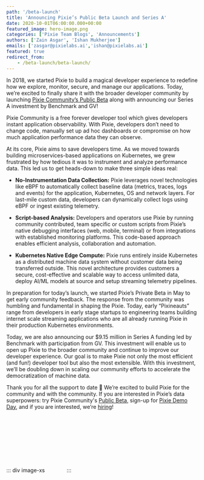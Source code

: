 ```yaml
---
path: '/beta-launch'
title: 'Announcing Pixie’s Public Beta Launch and Series A'
date: 2020-10-01T06:00:00.000+00:00
featured_image: hero-image.png
categories: ['Pixie Team Blogs', 'Announcements']
authors: ['Zain Asgar', 'Ishan Mukherjee']
emails: ['zasgar@pixielabs.ai','ishan@pixielabs.ai']
featured: true
redirect_from:
    - /beta-launch/beta-launch/
---
```


In 2018, we started Pixie to build a magical developer experience to redefine how we explore, monitor, secure, and manage our applications. Today, we’re excited to finally share it with the broader developer community by launching [Pixie Community’s Public Beta](https://pixielabs.ai/) along with announcing our Series A investment by Benchmark and GV!

Pixie Community is a free forever developer tool which gives developers instant application observability. With Pixie, developers don’t need to change code, manually set up ad hoc dashboards or compromise on how much application performance data they can observe.

At its core, Pixie aims to save developers time. As we moved towards building microservices-based applications on Kubernetes, we grew frustrated by how tedious it was to instrument and analyze performance data. This led us to get heads-down to make three simple ideas real:

- **No-Instrumentation Data Collection:** Pixie leverages novel technologies like eBPF to automatically collect baseline data (metrics, traces, logs and events) for the application, Kubernetes, OS and network layers. For last-mile custom data, developers can dynamically collect logs using eBPF or ingest existing telemetry.

- **Script-based Analysis:** Developers and operators use Pixie by running community contributed, team specific or custom scripts from Pixie’s native debugging interfaces (web, mobile, terminal) or from integrations with established monitoring platforms. This code-based approach enables efficient analysis, collaboration and automation.

- **Kubernetes Native Edge Compute:** Pixie runs entirely inside Kubernetes as a distributed machine data system without customer data being transferred outside. This novel architecture provides customers a secure, cost-effective and scalable way to access unlimited data, deploy AI/ML models at source and setup streaming telemetry pipelines.

In preparation for today’s launch, we started Pixie’s Private Beta in May to get early community feedback. The response from the community was humbling and fundamental in shaping the Pixie. Today, early “Pixineauts” range from developers in early stage startups to engineering teams building internet scale streaming applications who are all already running Pixie in their production Kubernetes environments.

Today, we are also announcing our $9.15 million in Series A funding led by Benchmark with participation from GV.  This investment will enable us to open up Pixie to the broader community and continue to improve our developer experience. Our goal is to make Pixie not only the most efficient (and fun!) developer tool but also the most extensible. With this investment, we’ll be doubling down in scaling our community efforts to accelerate the democratization of machine data.

Thank you for all the support to date 🙏 We’re excited to build Pixie for the community and with the community. If you are interested in Pixie’s data superpowers: try Pixie Community's [Public Beta](https://work.withpixie.ai/auth/signup), sign-up for [Pixie Demo Day](https://hopin.to/events/pixie-demo-day), and if you are interested, we’re [hiring](https://pixielabs.ai/careers)!

::: div image-xs
<svg src="aeronaut.svg" width="50px" />
:::
